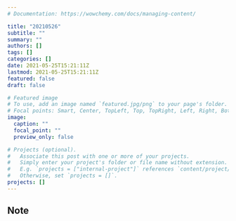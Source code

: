 ```yaml
---
# Documentation: https://wowchemy.com/docs/managing-content/

title: "20210526"
subtitle: ""
summary: ""
authors: []
tags: []
categories: []
date: 2021-05-25T15:21:11Z
lastmod: 2021-05-25T15:21:11Z
featured: false
draft: false

# Featured image
# To use, add an image named `featured.jpg/png` to your page's folder.
# Focal points: Smart, Center, TopLeft, Top, TopRight, Left, Right, BottomLeft, Bottom, BottomRight.
image:
  caption: ""
  focal_point: ""
  preview_only: false

# Projects (optional).
#   Associate this post with one or more of your projects.
#   Simply enter your project's folder or file name without extension.
#   E.g. `projects = ["internal-project"]` references `content/project/deep-learning/index.md`.
#   Otherwise, set `projects = []`.
projects: []
---
```


## Note

